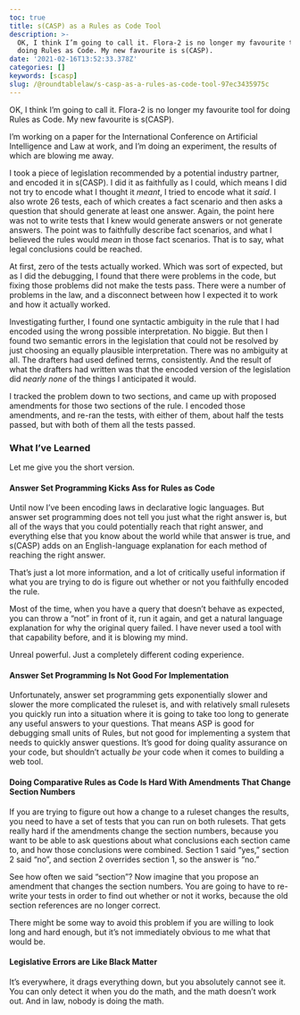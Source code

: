 ```yaml
---
toc: true
title: s(CASP) as a Rules as Code Tool
description: >-
  OK, I think I’m going to call it. Flora-2 is no longer my favourite tool for
  doing Rules as Code. My new favourite is s(CASP).
date: '2021-02-16T13:52:33.378Z'
categories: []
keywords: [scasp]
slug: /@roundtablelaw/s-casp-as-a-rules-as-code-tool-97ec3435975c
---
```


OK, I think I’m going to call it. Flora-2 is no longer my favourite tool for doing Rules as Code. My new favourite is s(CASP).

I’m working on a paper for the International Conference on Artificial Intelligence and Law at work, and I’m doing an experiment, the results of which are blowing me away.

I took a piece of legislation recommended by a potential industry partner, and encoded it in s(CASP). I did it as faithfully as I could, which means I did not try to encode what I thought it _meant_, I tried to encode what it _said_. I also wrote 26 tests, each of which creates a fact scenario and then asks a question that should generate at least one answer. Again, the point here was not to write tests that I knew would generate answers or not generate answers. The point was to faithfully describe fact scenarios, and what I believed the rules would _mean_ in those fact scenarios. That is to say, what legal conclusions could be reached.

At first, zero of the tests actually worked. Which was sort of expected, but as I did the debugging, I found that there were problems in the code, but fixing those problems did not make the tests pass. There were a number of problems in the law, and a disconnect between how I expected it to work and how it actually worked.

Investigating further, I found one syntactic ambiguity in the rule that I had encoded using the wrong possible interpretation. No biggie. But then I found two semantic errors in the legislation that could not be resolved by just choosing an equally plausible interpretation. There was no ambiguity at all. The drafters had used defined terms, consistently. And the result of what the drafters had written was that the encoded version of the legislation did _nearly none_ of the things I anticipated it would.

I tracked the problem down to two sections, and came up with proposed amendments for those two sections of the rule. I encoded those amendments, and re-ran the tests, with either of them, about half the tests passed, but with both of them all the tests passed.

### What I’ve Learned

Let me give you the short version.

#### Answer Set Programming Kicks Ass for Rules as Code

Until now I’ve been encoding laws in declarative logic languages. But answer set programming does not tell you just what the right answer is, but all of the ways that you could potentially reach that right answer, and everything else that you know about the world while that answer is true, and s(CASP) adds on an English-language explanation for each method of reaching the right answer.

That’s just a lot more information, and a lot of critically useful information if what you are trying to do is figure out whether or not you faithfully encoded the rule.

Most of the time, when you have a query that doesn’t behave as expected, you can throw a “not” in front of it, run it again, and get a natural language explanation for why the original query failed. I have never used a tool with that capability before, and it is blowing my mind.

Unreal powerful. Just a completely different coding experience.

#### Answer Set Programming Is Not Good For Implementation

Unfortunately, answer set programming gets exponentially slower and slower the more complicated the ruleset is, and with relatively small rulesets you quickly run into a situation where it is going to take too long to generate any useful answers to your questions. That means ASP is good for debugging small units of Rules, but not good for implementing a system that needs to quickly answer questions. It’s good for doing quality assurance on your code, but shouldn’t actually _be_ your code when it comes to building a web tool.

#### Doing Comparative Rules as Code Is Hard With Amendments That Change Section Numbers

If you are trying to figure out how a change to a ruleset changes the results, you need to have a set of tests that you can run on both rulesets. That gets really hard if the amendments change the section numbers, because you want to be able to ask questions about what conclusions each section came to, and how those conclusions were combined. Section 1 said “yes,” section 2 said “no”, and section 2 overrides section 1, so the answer is “no.”

See how often we said “section”? Now imagine that you propose an amendment that changes the section numbers. You are going to have to re-write your tests in order to find out whether or not it works, because the old section references are no longer correct.

There might be some way to avoid this problem if you are willing to look long and hard enough, but it’s not immediately obvious to me what that would be.

#### Legislative Errors are Like Black Matter

It’s everywhere, it drags everything down, but you absolutely cannot see it. You can only detect it when you do the math, and the math doesn’t work out. And in law, nobody is doing the math.